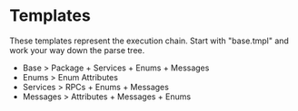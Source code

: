 # Templates

These templates represent the execution chain.
Start with "base.tmpl" and work your way down the parse tree.

* Base > Package + Services + Enums + Messages
* Enums > Enum Attributes
* Services > RPCs + Enums + Messages
* Messages > Attributes + Messages + Enums